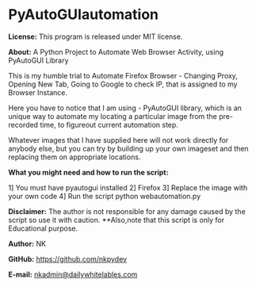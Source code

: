 # PyAutoGUIautomation

**License:**
This program is released under MIT license.

**About:**
A Python Project to Automate Web Browser Activity, using PyAutoGUI Library

This is my humble trial to Automate Firefox Browser - Changing Proxy, Opening New Tab, Going to Google to check IP, that is assigned to my Browser Instance.

Here you have to notice that I am using - PyAutoGUI library, which is an unique way to automate my locating a particular image from the pre-recorded time, to figureout current automation step.

Whatever images that I have supplied here will not work directly for anybody else, but you can try by building up your own imageset and then replacing them on appropriate locations.

**What you might need and how to run the script:**

1] You must have pyautogui installed
2] Firefox
3] Replace the image with your own code
4] Run the script
	python webautomation.py

**Disclaimer:**
The author is not responsible for any damage caused by the script so use it with caution.
**Also,note that this script is only for Educational purpose.

**Author:**
NK

**GitHub:**
https://github.com/nkpydev

**E-mail:**
nkadmin@dailywhitelables.com

